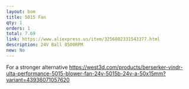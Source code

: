 ```yaml
---
layout: bom
title: 5015 Fan
qty: 1
orders: 1
total: 7.69
link: https://www.aliexpress.us/item/3256802331543377.html
description: 24V Ball 8500RPM
new: No
---
```


For a stronger alternative https://west3d.com/products/berserker-vindr-ulta-performance-5015-blower-fan-24v-5015b-24v-a-50x15mm?variant=43936071057620
